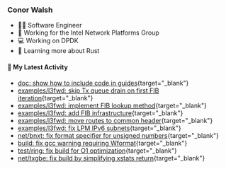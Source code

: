 ### Conor Walsh

- 👷‍♂️ Software Engineer
- 🏢 Working for the Intel Network Platforms Group
- 💻 Working on DPDK
- 🌱 Learning more about Rust

#### 🔨 My Latest Activity

* [doc: show how to include code in guides](https://github.com/DPDK/dpdk/commit/413c75c33){target="_blank"}
* [examples/l3fwd: skip Tx queue drain on first FIB iteration](https://github.com/DPDK/dpdk/commit/91470c0dd){target="_blank"}
* [examples/l3fwd: implement FIB lookup method](https://github.com/DPDK/dpdk/commit/6a094e328){target="_blank"}
* [examples/l3fwd: add FIB infrastructure](https://github.com/DPDK/dpdk/commit/9510dd1fe){target="_blank"}
* [examples/l3fwd: move routes to common header](https://github.com/DPDK/dpdk/commit/da796d275){target="_blank"}
* [examples/l3fwd: fix LPM IPv6 subnets](https://github.com/DPDK/dpdk/commit/0c74a91ad){target="_blank"}
* [net/bnxt: fix format specifier for unsigned numbers](https://github.com/DPDK/dpdk/commit/4c3a535ed){target="_blank"}
* [build: fix gcc warning requiring Wformat](https://github.com/DPDK/dpdk/commit/654e89343){target="_blank"}
* [test/ring: fix build for O1 optimization](https://github.com/DPDK/dpdk/commit/262cf9152){target="_blank"}
* [net/txgbe: fix build by simplifying xstats return](https://github.com/DPDK/dpdk/commit/f8b41a8e3){target="_blank"}

